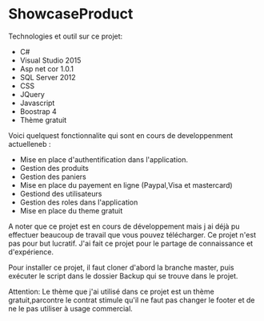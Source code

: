 # ShowcaseProduct

Technologies et outil sur ce projet:

- C#
- Visual Studio 2015
- Asp net cor 1.0.1
- SQL Server 2012
- CSS
- JQuery
- Javascript
- Boostrap 4
- Thème gratuit

Voici quelquest fonctionnalite qui sont en cours de developpenment actuelleneb :

- Mise en place d'authentification  dans l'application.
- Gestion des produits
- Gestion des paniers
- Mise en place du payement en ligne (Paypal,Visa et mastercard)
- Gestiond des utilisateurs
- Gestion des roles dans l'application
- Mise en place du theme gratuit

A noter que ce projet est en cours de développement mais j ai déjà pu effectuer beaucoup de travail que vous pouvez télécharger.
Ce projet n'est pas pour but lucratif. J'ai fait ce projet pour le partage de connaissance et d'expérience.

Pour installer ce projet, il faut cloner d'abord la branche master, puis exécuter le script dans le dossier Backup qui se trouve dans le projet.

Attention: Le thème que j'ai utilisé dans ce projet est un thème gratuit,parcontre le contrat stimule qu'il ne faut pas changer le footer et de ne le pas utiliser à usage commercial.

